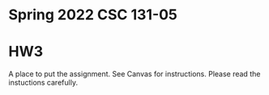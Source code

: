 # Spring 2022 CSC 131-05

HW3
===

A place to put the assignment. See Canvas for instructions.
Please read the instuctions carefully.

